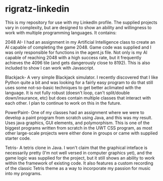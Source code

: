 # rigratz-linkedin
This is my repository for use with my LinkedIn profile. The supplied projects vary in complexity, but are designed to show an ability and willingness to work with multiple programming languages. It contains:

2048 AI- I had an assignment in my Artificial Intelligence class to create an AI capable of completing the game 2048. Game code was supplied and I was only responsible for functions in the agent.js file. Not only is my AI capable of reaching 2048 with a high success rate, but it frequently achieves the 4096 tile (and gets dangerously close to 8192). This is also included to show I can work with Javascript.

Blackjack- A very simple Blackjack simulator. I recently discovered that I like Python quite a bit and was looking for a fairly easy program to do that still uses some not-so-basic techniques to get better aclimated with the language. It is not fully robust (doesn't loop, can't split/double down/insurance, etc) but does contain multiple classes that interact with each other. I plan to continue to work on this in the future.

PowerPaint- One of my classes had an assignment where we were to develop a paint program from scratch using Java, and this was my result. Uses java graphics, GUI elements, and polymorphism. This is one of the biggest programs written from scratch in the UWT CSS program, as most other large-scale projects were either done in groups or came with supplied starter code.

Tetris- A tetris clone in Java. I won't claim that the graphical inteface is necessarily pretty (I'm not well versed in computer graphics yet), and the game logic was supplied for the project, but it still shows an ability to work within the framework of existing code. It also features a custom recording of the classic Tetris theme as a way to incorporate my passion for music into my programs.
